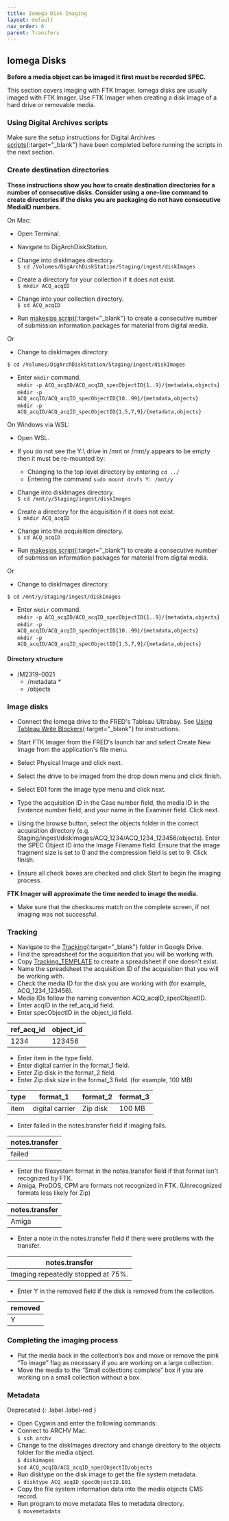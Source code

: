 ```yaml
---
title: Iomega Disk Imaging
layout: default
nav_order: 6
parent: Transfers
---
```


## Iomega Disks

**Before a media object can be imaged it first must be recorded SPEC.**

This section covers imaging with FTK Imager. Iomega disks are usually imaged with FTK Imager. Use FTK Imager when creating a disk image of a hard drive or removable media.  

### Using Digital Archives scripts
Make sure the setup instructions for Digital Archives [scripts](https://github.com/NYPL/digarch_scripts){:target="_blank"} have been completed before running the scripts in the next section.  

### Create destination directories

**These instructions show you how to create destination directories for a number of consecutive disks. Consider using a one-line command to create directories if the disks you are packaging do not have consecutive MediaID numbers.**  

On Mac:

* Open Terminal.

* Navigate to DigArchDiskStation.  

* Change into diskImages directory.  
```$ cd /Volumes/DigArchDiskStation/Staging/ingest/diskImages```

* Create a directory for your collection if it does not exist.  
```$ mkdir ACQ_acqID```  

* Change into your collection directory.  
```$ cd ACQ_acqID```  

* Run [makesips script](https://nypl.github.io/digarch/tools/software.html#makesips-script){:target="_blank"} to create a consecutive number of submission information packages for material from digital media.

Or

* Change to diskImages directory.  

```$ cd /Volumes/DigArchDiskStation/Staging/ingest/diskImages```  
  * Enter ```mkdir``` command.  
```mkdir -p ACQ_acqID/ACQ_acqID_specObjectID{1..9}/{metadata,objects}```  
```mkdir -p ACQ_acqID/ACQ_acqID_specObjectID{10..99}/{metadata,objects}```  
```mkdir -p ACQ_acqID/ACQ_acqID_specObjectID{1,5,7,9}/{metadata,objects}```  

On Windows via WSL:

* Open WSL.
* If you do not see the Y:\ drive in /mnt or /mnt/y appears to be empty then it must be re-mounted by:
  * Changing to the top level directory by entering ```cd ../```
  * Entering the command ```sudo mount drvfs Y: /mnt/y```
* Change into diskImages directory.  
```$ cd /mnt/y/Staging/ingest/diskImages```

* Create a directory for the acquisition if it does not exist.  
```$ mkdir ACQ_acqID```  

* Change into the acquisition directory.  
```$ cd ACQ_acqID```  

* Run [makesips script](https://nypl.github.io/digarch/tools/software.html#makesips-script){:target="_blank"} to create a consecutive number of submission information packages for material from digital media.

Or

* Change to diskImages directory.  

```$ cd /mnt/y/Staging/ingest/diskImages```  
  * Enter ```mkdir``` command.  
```mkdir -p ACQ_acqID/ACQ_acqID_specObjectID{1..9}/{metadata,objects}```  
```mkdir -p ACQ_acqID/ACQ_acqID_specObjectID{10..99}/{metadata,objects}```  
```mkdir -p ACQ_acqID/ACQ_acqID_specObjectID{1,5,7,9}/{metadata,objects}``` 
#### Directory structure

* /M2319-0021
  * /metadata
    * 
  * /objects


<!-- ![](media/media/image29.png){width="6.069444444444445in"
height="2.3472222222222223in"} -->

### Image disks

* Connect the Iomega drive to the FRED's Tableau Ultrabay. See [Using Tableau Write Blockers](/digarch/transfers/using-tableaus.html){:target="_blank"} for instructions.  

* Start FTK Imager from the FRED's launch bar and select
Create New Image from the application's file menu.

<!-- ![](media/media/image9.png){width="0.7395833333333334in"
height="0.5104166666666666in"} -->

* Select Physical Image and click next.

<!-- ![](media/media/image21.png){width="5.0in"
height="3.6666666666666665in"} -->

* Select the drive to be imaged from the drop down menu and
click finish.

<!-- ![](media/media/image23.png){width="4.946247812773404in"
height="3.5879155730533685in"} -->

* Select E01 form the image type menu and click next.

<!-- ![](media/media/image20.png){width="5.008970909886264in"
height="3.433333333333333in"} -->

* Type the acquisition ID in the Case number field, the
media ID in the Evidence number field, and your name in the
Examiner field. Click next.

<!-- ![](media/media/image12.png){width="5.130208880139983in"
height="3.5120352143482063in"} -->

* Using the browse button, select the objects folder in the
correct acquisition directory (e.g.
Staging/ingest/diskImages/ACQ_1234/ACQ_1234_123456/objects). Enter the SPEC Object ID
into the Image Filename field. Ensure that the image fragment
size is set to 0 and the compression field is set to 9. Click finish.

<!-- ![](media/media/image14.png){width="5.094400699912511in"
height="3.493303805774278in"} -->

* Ensure all check boxes are checked and click Start to
begin the imaging process.

<!-- ![](media/media/image16.png){width="5.590798337707787in"
height="4.778125546806649in"} -->

**FTK Imager will approximate the time needed to image the media.**

<!-- ![](media/media/image8.png){width="5.989583333333333in"
height="3.84375in"} -->

* Make sure that the checksums match on the complete screen, if not imaging was not successful.

<!-- ![](media/media/image19.png){width="4.950121391076116in"
height="4.55in"} -->

### Tracking
* Navigate to the [Tracking](https://drive.google.com/drive/folders/1tv4nr9Nq_c8wkqPpz_eQX7NKRRrlEisp?usp=share_link){:target="_blank"} folder in Google Drive.  
* Find the spreadsheet for the acquisition that you will be working with.  
* Copy [Tracking_TEMPLATE](https://docs.google.com/spreadsheets/d/1TwWMsrCf2hf5LzdtA6EG-2wcgFW_Uz750x-PZtFop90/edit?usp=sharing) to create a spreadsheet if one doesn't exist.  
* Name the spreadsheet the acquisition ID of the acquisition that you will be working with.  
* Check the media ID for the disk you are working with (for example, ACQ_1234_123456).  
* Media IDs follow the naming convention ACQ_acqID_specObjectID.  
* Enter acqID in the ref_acq_id field.  
* Enter specObjectID in the object_id field.  

| ref_acq_id | object_id |  
| -- | -- |  
| 1234 | 123456 |  

* Enter item in the type field.  
* Enter digital carrier in the format_1 field.  
* Enter Zip disk in the format_2 field.  
* Enter Zip disk size in the format_3 field.  (for example, 100 MB)

| type | format_1 | format_2 | format_3 |  
| ------- | -------- |-------- | -------- |   
| item | digital carrier | Zip disk | 100 MB |  

* Enter failed in the notes.transfer field if imaging fails.  

| notes.transfer |  
| -- |  
| failed |  

* Enter the filesystem format in the notes.transfer field if that format isn't recognized by FTK.  
* Amiga, ProDOS, CPM are formats not recognized in FTK. (Unrecognized formats less likely for Zip)  

| notes.transfer |  
| -- |  
| Amiga |  

* Enter a note in the notes.transfer field if there were problems with the transfer.  

| notes.transfer |  
| -- |  
| Imaging repeatedly stopped at 75%. |  

* Enter Y in the removed field if the disk is removed from the collection.  

| removed |  
| -- |  
| Y | 

### Completing the imaging process

* Put the media back in the collection’s box and move or remove the pink “To image” flag as necessary if you are working on a large collection.  
* Move the media to the “Small collections complete” box if you are working on a small collection without a box.  

### Metadata
Deprecated
{: .label .label-red }
* Open Cygwin and enter the following commands:
* Connect to ARCHV Mac.  
```$ ssh archv```
* Change to the diskImages directory and change directory to the objects folder for the media object.  
`$ diskimages`  
`$cd ACQ_acqID/ACQ_acqID_specObjectID/objects`
* Run disktype on the disk image to get the file system metadata.  
`$ disktype ACQ_acqID_specObjectID.E01`
* Copy the file system information data into the media objects CMS record.
* Run program to move metadata files to metadata directory.  
`$ movemetadata`
